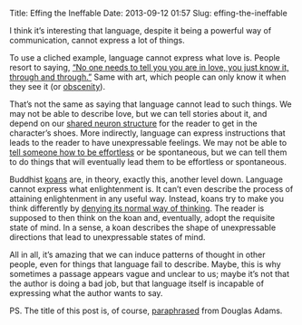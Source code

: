 Title: Effing the Ineffable
Date: 2013-09-12 01:57
Slug: effing-the-ineffable

I think it’s interesting that language, despite it being a powerful way
of communication, cannot express a lot of things.

To use a cliched example, language cannot express what love is. People
resort to saying, [“No one needs to tell you you are in love, you just
know it, through and
through.”](http://www.imdb.com/title/tt0133093/quotes?item=qt0324318)
Same with art, which people can only know it when they see it (or
[obscenity](http://en.wikipedia.org/wiki/I_know_it_when_I_see_it)).

That’s not the same as saying that language cannot lead to such things.
We may not be able to describe love, but we can tell stories about it,
and depend on our [shared neuron
structure](http://justinnhli.com/posts/2013/05/reflection-on-wittgenstein.html)
for the reader to get in the character’s shoes. More indirectly,
language can express instructions that leads to the reader to have
unexpressable feelings. We may not be able to [tell someone how to be
effortless](http://justinnhli.com/posts/2013/08/unteachables.html) or
be spontaneous, but we can tell them to do things that will eventually
lead them to be effortless or spontaneous.

Buddhist [koans](http://en.wikipedia.org/wiki/Koan) are, in theory,
exactly this, another level down. Language cannot express what
enlightenment is. It can’t even describe the process of attaining
enlightenment in any useful way. Instead, koans try to make you think
differently by [denying its normal way of
thinking](http://www.catb.org/jargon/html/K/koan.html). The reader is
supposed to then think on the koan and, eventually, adopt the requisite
state of mind. In a sense, a koan describes the shape of unexpressable
directions that lead to unexpressable states of mind.

All in all, it’s amazing that we can induce patterns of thought in other
people, even for things that language fail to describe. Maybe, this is
why sometimes a passage appears vague and unclear to us; maybe it’s not
that the author is doing a bad job, but that language itself is
incapable of expressing what the author wants to say.

PS. The title of this post is, of course,
[paraphrased](http://en.wikipedia.org/wiki/Ineffability#Notable_quotations)
from Douglas Adams.

